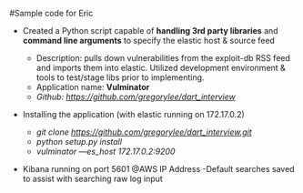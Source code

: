 #Sample code for Eric

- Created a Python script capable of **handling 3rd party libraries** and **command line arguments** to specify the elastic host & source feed
    - Description: pulls down vulnerabilities from the exploit-db RSS feed and imports them into elastic. Utilized development environment & tools to test/stage libs prior to implementing.
    - Application name: **Vulminator**
    - *Github: https://github.com/gregorylee/dart_interview*


- Installing the application (with elastic running on 172.17.0.2)
    - *git clone https://github.com/gregorylee/dart_interview.git*
    - *python setup.py install*
    - *vulminator  —es_host 172.17.0.2:9200*
    
    
- Kibana running on port 5601 @AWS IP Address
	-Default searches saved to assist with searching raw log input    
